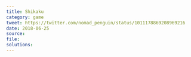 ```yaml
---
title: Shikaku
category: game
tweet: https://twitter.com/nomad_penguin/status/1011178869208969216
date: 2018-06-25
source: 
file: 
solutions: 
---
```


